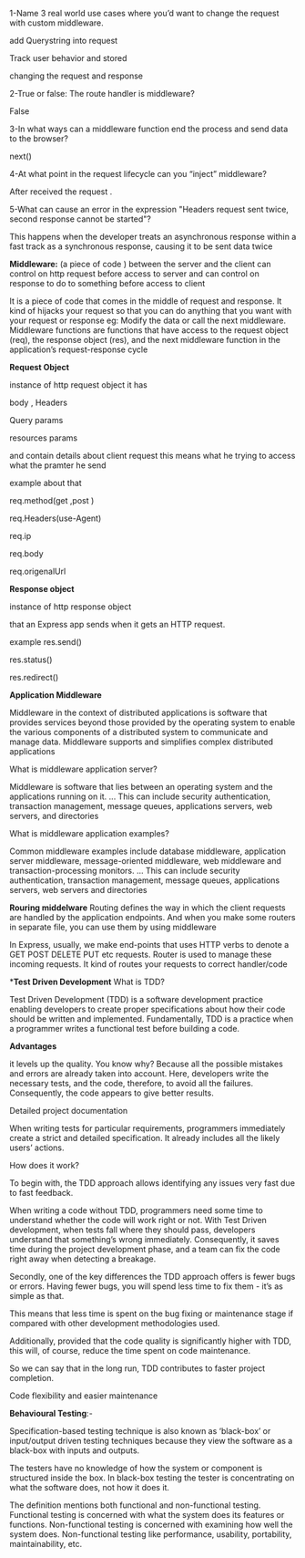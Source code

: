 
1-Name 3 real world use cases where you’d want to change the request with custom middleware.

add Querystring into request

Track user behavior and stored

changing the request and response

 2-True or false: The route handler is middleware?

False

3-In what ways can a middleware function end the process and send data to the browser?

next()

4-At what point in the request lifecycle can you “inject” middleware?

After received  the request .

5-What can cause an error in the expression "Headers request sent twice, second response cannot be started"?

This happens when the developer treats an asynchronous response within a fast track as a synchronous response, causing it to be sent data twice

**Middleware:** 
(a piece of code ) between the server and the client can control on http request before access to server and can control on response to do to something before access to client 




It is a piece of code that comes in the middle of request and response. It kind of hijacks your request so that you can do anything that you want with your request or response eg: Modify the data or call the next middleware. Middleware functions are functions that have access to the request object (req), the response object (res), and the next middleware function in the application’s request-response cycle



**Request Object**

instance of http request object it has

body ,
Headers
 
Query params

 resources params

  and contain details about client request this means what he trying to  access what the pramter he send

  example about that 

  req.method(get ,post )

  req.Headers(use-Agent)
  
  req.ip

  req.body

  req.origenalUrl


**Response object**

instance of http response object 

that an Express app sends when it gets an HTTP request.

 example 
 res.send()
 
 res.status()

 res.redirect()

 **Application Middleware**

 
Middleware in the context of distributed applications is software that provides services beyond those provided by the operating system to enable the various components of a distributed system to communicate and manage data. Middleware supports and simplifies complex distributed applications



What is middleware application server?


Middleware is software that lies between an operating system and the applications running on it. ... This can include security authentication, transaction management, message queues, applications servers, web servers, and directories

What is middleware application examples?


Common middleware examples include database middleware, application server middleware, message-oriented middleware, web middleware and transaction-processing monitors. ... This can include security authentication, transaction management, message queues, applications servers, web servers and directories



**Rouring middelware**
Routing defines the way in which the client requests are handled by the application endpoints. And when you make some routers in separate file, you can use them by using middleware


In Express, usually, we make end-points that uses HTTP verbs to denote a GET POST DELETE PUT etc requests. Router is used to manage these incoming requests. It kind of routes your requests to correct handler/code

***Test Driven Development**
What is TDD?

Test Driven Development (TDD) is a software development practice enabling developers to create proper specifications about how their code should be written and implemented. Fundamentally, TDD is a practice when a programmer writes a functional test before building a code.

**Advantages**

it levels up the quality. You know why? Because all the possible mistakes and errors are already taken into account. Here, developers write the necessary tests, and the code, therefore, to avoid all the failures. Consequently, the code appears to give better results.


Detailed project documentation

When writing tests for particular requirements, programmers immediately create a strict and detailed specification. It already includes all the likely users’ actions.


How does it work?

To begin with, the TDD approach allows identifying any issues very fast due to fast feedback.

When writing a code without TDD, programmers need some time to understand whether the code will work right or not. With Test Driven development, when tests fall where they should pass, developers understand that something’s wrong immediately. Consequently, it saves time during the project development phase, and a team can fix the code right away when detecting a breakage.

Secondly, one of the key differences the TDD approach offers is fewer bugs or errors. Having fewer bugs, you will spend less time to fix them - it’s as simple as that.

This means that less time is spent on the bug fixing or maintenance stage if compared with other development methodologies used.

Additionally, provided that the code quality is significantly higher with TDD, this will, of course, reduce the time spent on code maintenance.

So we can say that in the long run, TDD contributes to faster project completion.

 Code flexibility and easier maintenance

**Behavioural Testing**:-

Specification-based testing technique is also known as ‘black-box’ or input/output driven testing techniques because they view the software as a black-box with inputs and outputs.

The testers have no knowledge of how the system or component is structured inside the box. In black-box testing the tester is concentrating on what the software does, not how it does it.

The definition mentions both functional and non-functional testing. Functional testing is concerned with what the system does its features or functions. Non-functional testing is concerned with examining how well the system does. Non-functional testing like performance, usability, portability, maintainability, etc.


